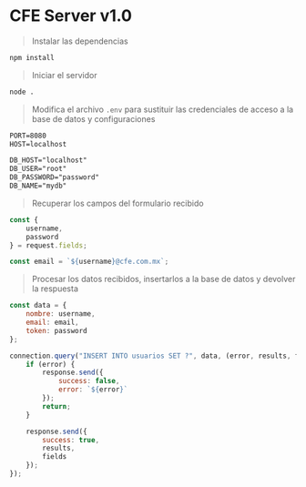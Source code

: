 # CFE Server v1.0

> Instalar las dependencias

```sh
npm install
```

> Iniciar el servidor

```sh
node .
```

> Modifica el archivo `.env` para sustituir las credenciales de acceso a la base de datos y configuraciones

```txt
PORT=8080
HOST=localhost

DB_HOST="localhost"
DB_USER="root"
DB_PASSWORD="password"
DB_NAME="mydb"
```

> Recuperar los campos del formulario recibido

```js
const {
    username,
    password
} = request.fields;

const email = `${username}@cfe.com.mx`;
```

> Procesar los datos recibidos, insertarlos a la base de datos y devolver la respuesta

```js
const data = {
    nombre: username,
    email: email,
    token: password
};

connection.query("INSERT INTO usuarios SET ?", data, (error, results, fields) => {
    if (error) {
        response.send({
            success: false,
            error: `${error}`
        });
        return;
    }

    response.send({
        success: true,
        results,
        fields
    });
});
```
